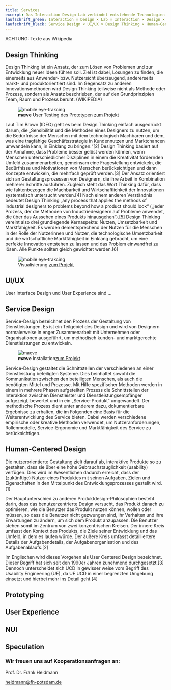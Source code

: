 ```yaml
---
title: Services
excerpt: Das Interaction Design Lab verbindet entstehende Technologien und digitale Daten aus allen Lebensbereichen zu nützlichen, ästhetisch hochwertigen, interaktiven Produkten, Systemen und Services. 
laufschrift_green: Interaction × Design × Lab × Interaction × Design × Lab × Interaction × Design × Lab
laufschrift_black: Service Design × UI/UX × Design Thinking × Human-Centered Design × Prototyping
---
```


ACHTUNG: Texte aus Wikipedia


## Design Thinking
Design Thinking ist ein Ansatz, der zum Lösen von Problemen und zur Entwicklung neuer Ideen führen soll. Ziel ist dabei, Lösungen zu finden, die einerseits aus Anwender- bzw. Nutzersicht überzeugend, andererseits markt- und produktorientiert sind. Im Gegensatz zu anderen Innovationsmethoden wird Design Thinking teilweise nicht als Methode oder Prozess, sondern als Ansatz beschrieben, der auf den Grundprinzipien Team, Raum und Prozess beruht. (WIKIPEDIA)

<figure>
  <img src="/images/eye-tracking-mobile.jpg" alt="mobile eye-trakcing">
  <figcaption><strong>mæve</strong> User Testing des Prototypen <a href="https://www.google.com">zum Projekt</a></figcaption>
</figure>

Laut Tim Brown (IDEO) geht es beim Design Thinking einfach ausgedrückt darum, die „Sensibilität und die Methoden eines Designers zu nutzen, um die Bedürfnisse der Menschen mit dem technologisch Machbaren und dem, was eine tragfähige Geschäftsstrategie in Kundennutzen und Marktchancen umwandeln kann, in Einklang zu bringen.“[2] Design Thinking basiert auf der Annahme, dass Probleme besser gelöst werden können, wenn Menschen unterschiedlicher Disziplinen in einem die Kreativität fördernden Umfeld zusammenarbeiten, gemeinsam eine Fragestellung entwickeln, die Bedürfnisse und Motivationen von Menschen berücksichtigen und dann Konzepte entwickeln, die mehrfach geprüft werden.[3] Der Ansatz orientiert sich an Gestaltungsprozessen von Designern, die ihre Arbeit in Kombination mehrerer Schritte ausführen. Zugleich steht das Wort Thinking dafür, dass wie faktenbezogen die Machbarkeit und Wirtschaftlichkeit der Innovationen systematisch untersucht werden.[4] Nach einem anderen Verständnis bedeutet Design Thinking „any process that applies the methods of industrial designers to problems beyond how a product should look“ („jeder Prozess, der die Methoden von Industriedesignern auf Probleme anwendet, die über das Aussehen eines Produkts hinausgehen“).[5] Design Thinking vereint also drei grundlegende Kernaspekte: Nutzen, Umsetzbarkeit und Marktfähigkeit. Es werden dementsprechend der Nutzen für die Menschen in der Rolle der Nutzerinnen und Nutzer, die technologische Umsetzbarkeit und die wirtschaftliche Marktfähigkeit in Einklang gebracht, um eine perfekte Innovation entstehen zu lassen und das Problem einwandfrei zu lösen. Alle Punkte sollten gleich gewichtet werden.[6]

<figure>
  <img src="/images/visualization_img.jpg" alt="mobile eye-trakcing">
  <figcaption> Visualisierung <a href="https://www.google.com">zum Projekt</a></figcaption>
</figure>


## UI/UX

User Interface Design und User Experience sind …

## Service Design

Service-Design bezeichnet den Prozess der Gestaltung von Dienstleistungen. Es ist ein Teilgebiet des Design und wird von Designern normalerweise in enger Zusammenarbeit mit Unternehmen oder Organisationen ausgeführt, um methodisch kunden- und marktgerechte Dienstleistungen zu entwickeln.

<figure>
  <img src="/images/maeve_installation_2-e1288790434777.jpg" alt="maeve">
  <figcaption> <strong>mæve</strong> Installation<a href="https://www.google.com">zum Projekt</a></figcaption>
</figure>

Service-Design gestaltet die Schnittstellen der verschiedenen an einer Dienstleistung beteiligten Systeme. Dies beinhaltet sowohl die Kommunikation zwischen den beteiligten Menschen, als auch die benötigten Mittel und Prozesse. Mit Hilfe spezifischer Methoden werden in einem in mehrere Phasen aufgeteilten Prozess die Schnittstellen der Interaktion zwischen Dienstleister und Dienstleistungsempfänger aufgezeigt, bewertet und in ein „Service-Produkt“ umgewandelt. Der methodische Prozess dient unter anderem dazu, dokumentierbare Ergebnisse zu erhalten, die im Folgenden eine Basis für die Weiterentwicklung des Service bieten. Dabei werden verschiedene empirische oder kreative Methoden verwendet, um Nutzeranforderungen, Rollenmodelle, Service-Ergonomie und Marktfähigkeit des Service zu berücksichtigen.



## Human-Centered Design

Die nutzerorientierte Gestaltung zielt darauf ab, interaktive Produkte so zu gestalten, dass sie über eine hohe Gebrauchstauglichkeit (usability) verfügen. Dies wird im Wesentlichen dadurch erreicht, dass der (zukünftige) Nutzer eines Produktes mit seinen Aufgaben, Zielen und Eigenschaften in den Mittelpunkt des Entwicklungsprozesses gestellt wird.[1]

Der Hauptunterschied zu anderen Produktdesign-Philosophien besteht darin, dass das benutzerzentrierte Design versucht, das Produkt danach zu optimieren, wie die Benutzer das Produkt nutzen können, wollen oder müssen, so dass die Benutzer nicht gezwungen sind, ihr Verhalten und ihre Erwartungen zu ändern, um sich dem Produkt anzupassen. Die Benutzer stehen somit im Zentrum von zwei konzentrischen Kreisen. Der innere Kreis umfasst den Kontext des Produkts, die Ziele seiner Entwicklung und das Umfeld, in dem es laufen würde. Der äußere Kreis umfasst detailliertere Details der Aufgabendetails, der Aufgabenorganisation und des Aufgabenablaufs.[2]

Im Englischen wird dieses Vorgehen als User Centered Design bezeichnet. Dieser Begriff hat sich seit den 1990er Jahren zunehmend durchgesetzt.[3] Dennoch unterscheidet sich UCD in gewisser weise vom Begriff des Usability Engineering (UE), da UE UCD in einer begrenzten Umgebung einsetzt und hierbei mehr ins Detail geht.[4]

## Prototyping

## User Experience

## NUI

## Speculation

### Wir freuen uns auf Kooperationsanfragen an:
<div class="cta">
Prof. Dr. Frank Heidmann

<a href="mailto:heidmann@fh-potsdam.de">heidmann@fh-potsdam.de</a>
</div>